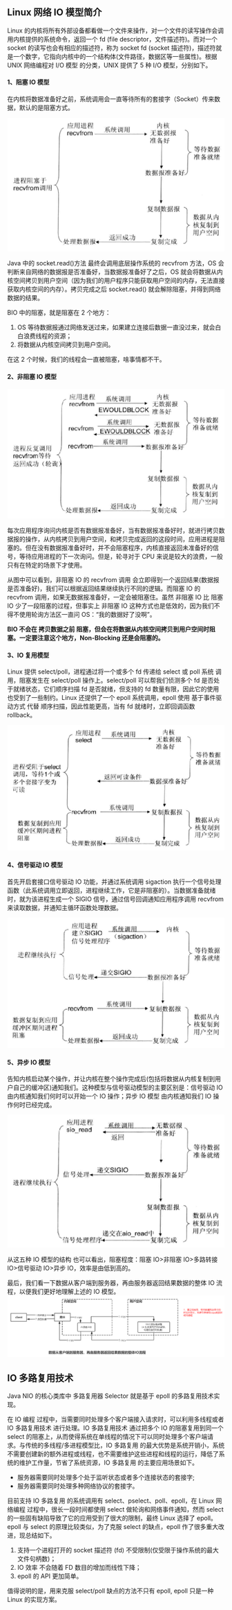 ## Linux 网络 IO 模型简介

Linux 的内核将所有外部设备都看做一个文件来操作，对一个文件的读写操作会调用内核提供的系统命令，返回一个 fd (file descriptor，文件描述符)。而对一个 socket 的读写也会有相应的描述符，称为 socket fd (socket 描述符)，描述符就是一个数字，它指向内核中的一个结构体(文件路径，数据区等一些属性)。根据 UNIX 网络编程对 I/O 模型 的分类，UNIX 提供了 5 种 I/O 模型，分别如下。

#### 1、阻塞 IO 模型

在内核将数据准备好之前，系统调用会一直等待所有的套接字（Socket）传来数据，默认的是阻塞方式。

![avatar](../../../images/Netty/阻塞IO模型.png)

Java 中的 socket.read()方法 最终会调用底层操作系统的 recvfrom 方法，OS 会判断来自网络的数据报是否准备好，当数据报准备好了之后，OS 就会将数据从内核空间拷贝到用户空间（因为我们的用户程序只能获取用户空间的内存，无法直接获取内核空间的内存）。拷贝完成之后 socket.read() 就会解除阻塞，并得到网络数据的结果。

BIO 中的阻塞，就是阻塞在 2 个地方：

1. OS 等待数据报通过网络发送过来，如果建立连接后数据一直没过来，就会白白浪费线程的资源；
2. 将数据从内核空间拷贝到用户空间。

在这 2 个时候，我们的线程会一直被阻塞，啥事情都不干。

#### 2、非阻塞 IO 模型

![avatar](../../../images/Netty/非阻塞IO模型.png)

每次应用程序询问内核是否有数据报准备好，当有数据报准备好时，就进行拷贝数据报的操作，从内核拷贝到用户空间，和拷贝完成返回的这段时间，应用进程是阻塞的。但在没有数据报准备好时，并不会阻塞程序，内核直接返回未准备好的信号，等待应用进程的下一次询问。但是，轮寻对于 CPU 来说是较大的浪费，一般只有在特定的场景下才使用。

从图中可以看到，非阻塞 IO 的 recvfrom 调用 会立即得到一个返回结果(数据报是否准备好)，我们可以根据返回结果继续执行不同的逻辑。而阻塞 IO 的 recvfrom 调用，如果无数据报准备好，一定会被阻塞住。虽然 非阻塞 IO 比 阻塞 IO 少了一段阻塞的过程，但事实上 非阻塞 IO 这种方式也是低效的，因为我们不得不使用轮询方法区一直问 OS：“我的数据好了没啊”。

**BIO 不会在 拷贝数据之前 阻塞，但会在将数据从内核空间拷贝到用户空间时阻塞。一定要注意这个地方，Non-Blocking 还是会阻塞的。**

#### 3、IO 复用模型

Linux 提供 select/poll，进程通过将一个或多个 fd 传递给 select 或 poll 系统 调用，阻塞发生在 select/poll 操作上。select/poll 可以帮我们侦测多个 fd 是否处于就绪状态，它们顺序扫描 fd 是否就绪，但支持的 fd 数量有限，因此它的使用也受到了一些制约。Linux 还提供了一个 epoll 系统调用，epoll 使用 基于事件驱动方式 代替 顺序扫描，因此性能更高，当有 fd 就绪时，立即回调函数 rollback。

![avatar](../../../images/Netty/IO复用模型.png)

#### 4、信号驱动 IO 模型

首先开启套接口信号驱动 IO 功能，并通过系统调用 sigaction 执行一个信号处理函数（此系统调用立即返回，进程继续工作，它是非阻塞的）。当数据准备就绪时，就为该进程生成一个 SIGIO 信号，通过信号回调通知应用程序调用 recvfrom 来读取数据，并通知主循环函数处理数据。

![avatar](../../../images/Netty/信号驱动IO模型.png)

#### 5、异步 IO 模型

告知内核启动某个操作，并让内核在整个操作完成后(包括将数据从内核复制到用户自己的缓冲区)通知我们。这种模型与信号驱动模型的主要区别是：信号驱动 IO 由内核通知我们何时可以开始一个 IO 操作；异步 IO 模型 由内核通知我们 IO 操作何时已经完成。

![avatar](../../../images/Netty/异步IO模型.png)

从这五种 IO 模型的结构 也可以看出，阻塞程度：阻塞 IO>非阻塞 IO>多路转接 IO>信号驱动 IO>异步 IO，效率是由低到高的。

最后，我们看一下数据从客户端到服务器，再由服务器返回结果数据的整体 IO 流程，以便我们更好地理解上述的 IO 模型。
![avatar](../../../images/Netty/数据在客户端及服务器之间的整体IO流程.png)

## IO 多路复用技术

Java NIO 的核心类库中 多路复用器 Selector 就是基于 epoll 的多路复用技术实现。

在 IO 编程 过程中，当需要同时处理多个客户端接入请求时，可以利用多线程或者 IO 多路复用技术 进行处理。IO 多路复用技术 通过把多个 IO 的阻塞复用到同一个 select 的阻塞上，从而使得系统在单线程的情况下可以同时处理多个客户端请求。与传统的多线程/多进程模型比，IO 多路复用 的最大优势是系统开销小，系统不需要创建新的额外进程或线程，也不需要维护这些进程和线程的运行，降低了系统的维护工作量，节省了系统资源，IO 多路复用 的主要应用场景如下。

- 服务器需要同时处理多个处于监听状态或者多个连接状态的套接字;
- 服务器需要同时处理多种网络协议的套接字。

目前支持 IO 多路复用 的系统调用有 select、pselect、poll、epoll，在 Linux 网络编程 过程中，很长一段时间都使用 select 做轮询和网络事件通知，然而 select 的一些固有缺陷导致了它的应用受到了很大的限制，最终 Linux 选择了 epoll。epoll 与 select 的原理比较类似，为了克服 select 的缺点，epoll 作了很多重大改进，现总结如下。

1. 支持一个进程打开的 socket 描述符 (fd) 不受限制(仅受限于操作系统的最大文件句柄数)；
2. IO 效率 不会随着 FD 数目的增加而线性下降；
3. epoll 的 API 更加简单。

值得说明的是，用来克服 select/poll 缺点的方法不只有 epoll, epoll 只是一种 Linux 的实现方案。
